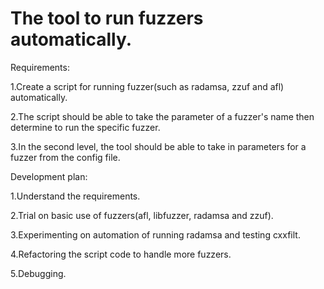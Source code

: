 # The tool to run fuzzers automatically.

Requirements:

1.Create a script for running fuzzer(such as radamsa, zzuf and afl) automatically.

2.The script should be able to take the parameter of a fuzzer's name then determine to run the specific fuzzer.

3.In the second level, the tool should be able to take in parameters for a fuzzer from the config file.



Development plan:

1.Understand the requirements.

2.Trial on basic use of fuzzers(afl, libfuzzer, radamsa and zzuf).

3.Experimenting on automation of running radamsa and testing cxxfilt.

4.Refactoring the script code to handle more fuzzers.

5.Debugging.
